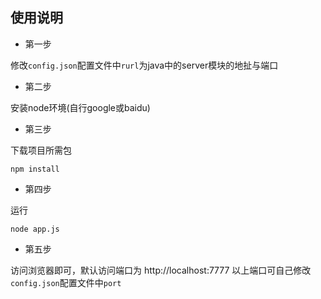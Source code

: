 ## 使用说明 
* 第一步

修改`config.json`配置文件中`rurl`为java中的server模块的地扯与端口

* 第二步

安装node环境(自行google或baidu)

* 第三步

下载项目所需包
```
npm install 
```

* 第四步

运行
```
node app.js
```

* 第五步

访问浏览器即可，默认访问端口为 http://localhost:7777
以上端口可自己修改`config.json`配置文件中`port`
